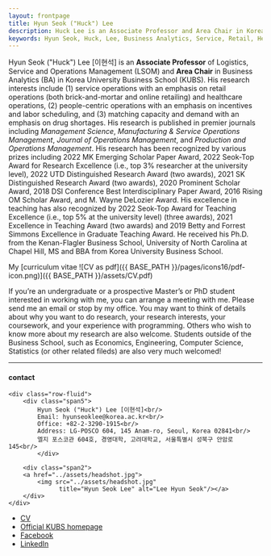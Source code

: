 ```yaml
---
layout: frontpage
title: Hyun Seok ("Huck") Lee
description: Huck Lee is an Associate Professor and Area Chair in Korea University Business School. 
keywords: Hyun Seok, Huck, Lee, Business Analytics, Service, Retail, Healthcare, KUBS.
---
```


Hyun Seok ("Huck") Lee [이현석] is an **Associate Professor** of Logistics, Service and Operations Management (LSOM) and **Area Chair** in Business Analytics (BA) in Korea University Business School (KUBS). His research interests include (1) service operations with an emphasis on retail operations (both brick-and-mortar and online retailing) and healthcare operations, (2) people-centric operations with an emphasis on incentives and labor scheduling, and (3) matching capacity and demand with an emphasis on drug shortages. His research is published in premier journals including *Management Science*, *Manufacturing & Service Operations Management*, *Journal of Operations Management*, and *Production and Operations Management*. His research has been recognized by various prizes including 2022 MK Emerging Scholar Paper Award, 2022 Seok-Top Award for Research Excellence (i.e., top 3% researcher at the university level), 2022 UTD Distinguished Research Award (two awards), 2021 SK Distinguished Research Award (two awards), 2020 Prominent Scholar Award, 2018 DSI Conference Best Interdisciplinary Paper Award, 2016 Rising OM Scholar Award, and M. Wayne DeLozier Award. His excellence in teaching has also recognized by 2022 Seok-Top Award for Teaching Excellence (i.e., top 5% at the university level) (three awards), 2021 Excellence in Teaching Award (two awards) and 2019 Betty and Forrest Simmons Excellence in Graduate Teaching Award. He received his Ph.D. from the Kenan-Flagler Business School, University of North Carolina at Chapel Hill, MS and BBA from Korea University Business School.

My [curriculum vitae ![CV as pdf]({{ BASE_PATH }}/pages/icons16/pdf-icon.png)]({{ BASE_PATH }}/assets/CV.pdf)<br/>

If you’re an undergraduate or a prospective Master’s or PhD student interested in working with me, you can arrange a meeting with me. Please send me an email or stop by my office. You may want to think of details about why you want to do research, your research interests, your coursework, and your experience with programming. Others who wish to know more about my research are also welcome. Students outside of the Business School, such as Economics, Engineering, Computer Science, Statistics (or other related fileds) are also very much welcomed!

---


<div class="container">
<h4><a name="contact"></a>contact</h4>

    <div class="row-fluid">
        <div class="span5">
            Hyun Seok ("Huck") Lee [이현석]<br/>
            Email: hyunseoklee@korea.ac.kr<br/>
            Office: +82-2-3290-1915<br/>
            Address: LG-POSCO 604, 145 Anam-ro, Seoul, Korea 02841<br/>
            엘지 포스코관 604호, 경영대학, 고려대학교, 서울특별시 성북구 안암로 145<br/>
            </div>

        <div class="span2">
        <a href="../assets/headshot.jpg">
            <img src="../assets/headshot.jpg"
                  title="Hyun Seok Lee" alt="Lee Hyun Seok"/></a>
        </div>
    </div>
</div>

<div class="navbar">
  <div class="navbar-inner">
      <ul class="nav">
          <li><a href="{{ BASE_PATH }}/assets/CV.pdf">CV</a></li>
          <li><a href="https://biz.korea.ac.kr/eng/professor/professor_view?major=607&no=222&refer=%2Feng%2Fprofessor%2Flsom.html">Official KUBS homepage</a></li>
          <li><a href="https://www.facebook.com/hyunseok1">Facebook</a></li>
          <li><a href="https://www.linkedin.com/in/hyun-seok-lee-1885083a/">LinkedIn</a></li>
      </ul>
  </div>
</div>
